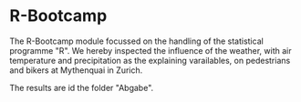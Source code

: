 # R-Bootcamp

The R-Bootcamp module focussed on the handling of the statistical programme "R". We hereby inspected the influence of the weather, with air temperature and precipitation as the explaining varailables, on pedestrians and bikers at Mythenquai in Zurich.

The results are id the folder "Abgabe".
